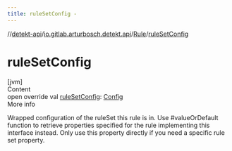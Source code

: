 ```yaml
---
title: ruleSetConfig -
---
```

//[detekt-api](../../index.md)/[io.gitlab.arturbosch.detekt.api](../index.md)/[Rule](index.md)/[ruleSetConfig](rule-set-config.md)



# ruleSetConfig  
[jvm]  
Content  
open override val [ruleSetConfig](rule-set-config.md): [Config](../-config/index.md)  
More info  


Wrapped configuration of the ruleSet this rule is in. Use #valueOrDefault function to retrieve properties specified for the rule implementing this interface instead. Only use this property directly if you need a specific rule set property.

  




